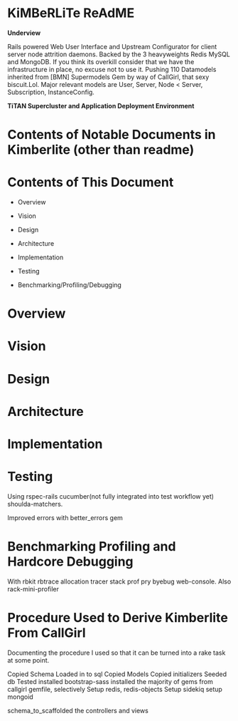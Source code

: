# KiMBeRLiTe ReAdME

__Underview__

Rails powered Web User Interface and Upstream Configurator for client server node attrition daemons. Backed by the 3 
heavyweights Redis MySQL and MongoDB. If you think its overkill consider that we have the infrastructure in place, 
no excuse not to use it. Pushing 110 Datamodels inherited from [BMN] Supermodels Gem by way of CallGirl, 
that sexy biscuit.Lol. Major relevant models are User, Server, Node < Server, Subscription, InstanceConfig.

__TiTAN Supercluster and Application Deployment Environment__


# Contents of Notable Documents in Kimberlite (other than readme)

# Contents of This Document

+ Overview
+ Vision
+ Design
+ Architecture
+ Implementation

+ Testing

+ Benchmarking/Profiling/Debugging





# Overview

# Vision

# Design


# Architecture



# Implementation



# Testing

Using rspec-rails cucumber(not fully integrated into test workflow yet) shoulda-matchers. 

Improved errors with better_errors gem

# Benchmarking Profiling and Hardcore Debugging 

With rbkit rbtrace allocation tracer stack prof pry byebug web-console. Also rack-mini-profiler

# Procedure Used to Derive Kimberlite From CallGirl

Documenting the procedure I used so that it can be turned into a rake task at some point.

Copied Schema
Loaded in to sql
Copied Models
Copied initializers
Seeded db 
Tested
installed bootstrap-sass
installed the majority of gems from callgirl gemfile, selectively
Setup redis, redis-objects
Setup sidekiq
setup mongoid

schema_to_scaffolded the controllers and views

